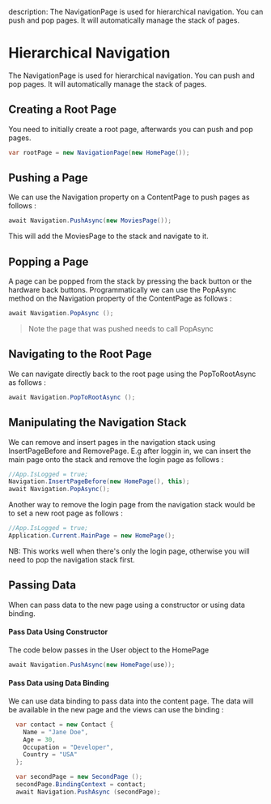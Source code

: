 description: The NavigationPage is used for hierarchical navigation. You can push and pop pages. It will automatically manage the stack of pages.

# Hierarchical Navigation

The NavigationPage is used for hierarchical navigation. You can push and pop pages. It will automatically manage the stack of pages.

## Creating a Root Page

You need to initially create a root page, afterwards you can push and pop pages.

```csharp
var rootPage = new NavigationPage(new HomePage());
```

## Pushing a Page

We can use the Navigation property on a ContentPage to push pages as follows :

```csharp
await Navigation.PushAsync(new MoviesPage());
```

This will add the MoviesPage to the stack and navigate to it.

## Popping a Page

A page can be popped from the stack by pressing the back button or the hardware back buttons. Programmatically we can use the PopAsync method on the Navigation property of the ContentPage as follows :

```csharp
await Navigation.PopAsync ();
```

> Note the page that was pushed needs to call PopAsync

## Navigating to the Root Page

We can navigate directly back to the root page using the PopToRootAsync as follows :

```csharp
await Navigation.PopToRootAsync ();
```

## Manipulating the Navigation Stack

We can remove and insert pages in the navigation stack using InsertPageBefore and  RemovePage. E.g after loggin in, we can insert the main page onto the stack and remove the login page as follows :

```csharp
//App.IsLogged = true;
Navigation.InsertPageBefore(new HomePage(), this);
await Navigation.PopAsync();
```
Another way to remove the login page from the navigation stack would be to set a new root page as follows :

```csharp
//App.IsLogged = true;
Application.Current.MainPage = new HomePage();
```
NB: This works well when there's only the login page, otherwise you will need to pop the navigation stack first.

## Passing Data

When can pass data to the new page using a constructor or using data binding.

#### Pass Data Using Constructor

The code below passes in the User object to the HomePage

```csharp
await Navigation.PushAsync(new HomePage(use));
```

#### Pass Data using Data Binding

We can use data binding to pass data into the content page. The data will be available in the new page and the views can use the binding :

```csharp
  var contact = new Contact {
    Name = "Jane Doe",
    Age = 30,
    Occupation = "Developer",
    Country = "USA"
  };

  var secondPage = new SecondPage ();
  secondPage.BindingContext = contact;
  await Navigation.PushAsync (secondPage);
```



